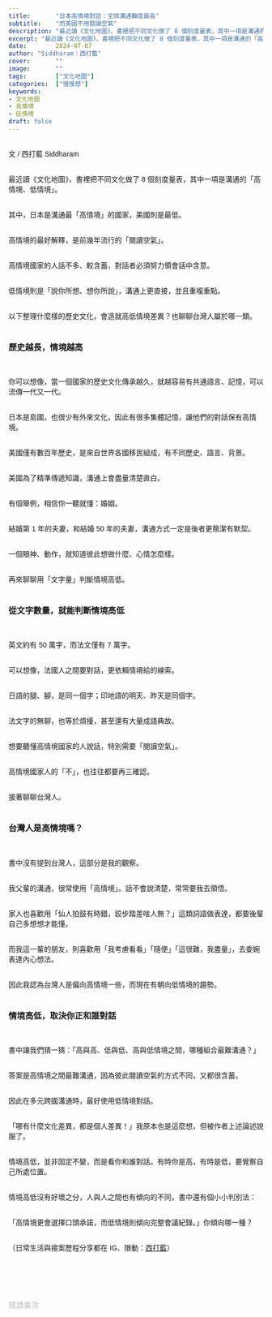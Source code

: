 ```yaml
---
title:       "日本高情境對話：全球溝通難度最高"
subtitle:    "而美國不用閱讀空氣"
description: "最近讀《文化地圖》，書裡把不同文化做了 8 個刻度量表，其中一項是溝通的「高、低情境」..."
excerpt: "最近讀《文化地圖》，書裡把不同文化做了 8 個刻度量表，其中一項是溝通的「高、低情境」..."
date:        2024-07-07
author: "Siddharam｜西打藍"
cover:       ""
image:       ""
tags:        ["文化地圖"]
categories:  ["慢慢想"]
keywords:
- 文化地圖
- 高情境
- 低情境
draft: false
---
```


<article style="font-family: 'Noto Sans TC', '微軟正黑體', sans-serif; font-weight: 300;">

<br>文 / 西打藍 Siddharam<br><br>

最近讀《文化地圖》，書裡把不同文化做了 8 個刻度量表，其中一項是溝通的「高情境、低情境」。<br><br>

其中，日本是溝通最「高情境」的國家，美國則是最低。<br><br>

高情境的最好解釋，是前幾年流行的「閱讀空氣」。<br><br>

高情境國家的人話不多、較含蓄，對話者必須努力領會話中含意。<br><br>

低情境則是「說你所想、想你所說」，溝通上更直接，並且重複重點。<br><br>

以下整理什麼樣的歷史文化，會造就高低情境差異？也聊聊台灣人屬於哪一類。<br><br>


<h3 class="article-h1-color">歷史越長，情境越高</h3><br>

你可以想像，當一個國家的歷史文化傳承越久，就越容易有共通語言、記憶，可以流傳一代又一代。<br><br>

日本是島國，也很少有外來文化，因此有很多集體記憶，讓他們的對話保有高情境。<br><br>

美國僅有數百年歷史，是來自世界各國移民組成，有不同歷史、語言、背景。<br><br>

美國為了精準傳遞知識，溝通上會盡量清楚直白。<br><br>

有個舉例，相信你一聽就懂：婚姻。<br><br>

結婚第 1 年的夫妻，和結婚 50 年的夫妻，溝通方式一定是後者更簡潔有默契。<br><br>

一個眼神、動作，就知道彼此想做什麼、心情怎麼樣。<br><br>

再來聊聊用「文字量」判斷情境高低。<br><br>


<h3 class="article-h1-color">從文字數量，就能判斷情境高低</h3><br>

英文約有 50 萬字，而法文僅有 7 萬字。<br><br>

可以想像，法國人之間要對話，更依賴情境給的線索。<br><br>

日語的腿、腳，是同一個字；印地語的明天、昨天是同個字。<br><br>

法文字的無聊，也等於煩擾，甚至還有大量成語典故。<br><br>

想要聽懂高情境國家的人說話，特別需要「閱讀空氣」。<br><br>

高情境國家人的「不」，也往往都要再三確認。<br><br>

接著聊聊台灣人。<br><br>


<h3 class="article-h1-color">台灣人是高情境嗎？</h3><br>

書中沒有提到台灣人，這部分是我的觀察。<br><br>

我父輩的溝通，很常使用「高情境」。話不會說清楚，常常要我去領悟。<br><br>

家人也喜歡用「仙人拍鼓有時錯，跤步踏差啥人無？」這類詞語做表達，都要後輩自己多想想才能懂。<br><br>

而我這一輩的朋友，則喜歡用「我考慮看看」「隨便」「這很難，我盡量」，去委婉表達內心想法。<br><br>

因此我認為台灣人是偏向高情境一些，而現在有朝向低情境的趨勢。<br><br>


<h3 class="article-h1-color">情境高低，取決你正和誰對話</h3><br>

書中讓我們猜一猜：「高與高、低與低、高與低情境之間，哪種組合最難溝通？」<br><br>

答案是高情境之間最難溝通，因為彼此閱讀空氣的方式不同，又都很含蓄。<br><br>

因此在多元跨國溝通時，最好使用低情境對話。<br><br>

「哪有什麼文化差異，都是個人差異！」我原本也是這麼想，但被作者上述論述說服了。<br><br>

情境高低，並非固定不變，而是看你和誰對話。有時你是高，有時是低，要覺察自己所處位置。<br><br>

情境高低沒有好壞之分，人與人之間也有傾向的不同，書中還有個小小判別法：<br><br>

「高情境更會選擇口頭承諾，而低情境則傾向完整會議紀錄。」你傾向哪一種？<br><br>










<!-- 
<!-- 案例 > 證明案例 > 壞處 > 怎麼改變（列步驟） > 結語總結金句 -->


（日常生活與接案歷程分享都在 IG、限動：<a href="https://www.instagram.com/sidd.blue/" target="_blank">西打藍</a>）<br><br>

<!-- <h3 class="article-h1-color"></h3><br> -->





<br><br><br>

</article>

<div style="color: #bfbfbf; font-size: 15px;" id="busuanzi_container_page_pv">
  閱讀量<span id="busuanzi_value_page_pv"></span>次
</div>

<script src="../../js/post.js"></script>
